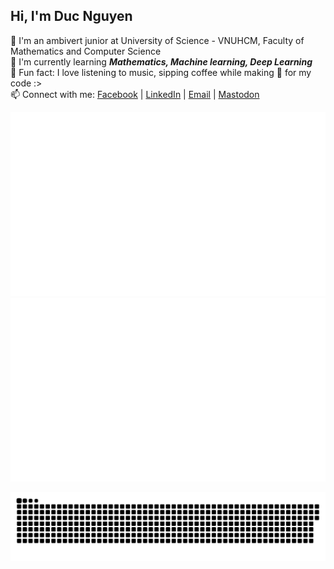 <h2>Hi, I'm Duc Nguyen</h2>

:book: I'm an ambivert junior at University of Science - VNUHCM, Faculty of Mathematics and Computer Science </br>
:seedling: I'm currently learning ***Mathematics, Machine learning, Deep Learning*** </br>
:dizzy: Fun fact: I love listening to music, sipping coffee while making :bug: for my code :> </br>
:mailbox: Connect with me: [Facebook](https://fb.com/nguyenduc1511) | [LinkedIn](https://www.linkedin.com/in/ngntrgduc/) | [Email](mailto:trungducnguyen1511@gmail.com) | [Mastodon](https://fosstodon.org/@ngntrgduc)

<div width="100%" align="center">  
  <img src="https://github.com/ngntrgduc/github-stats/blob/master/generated/overview.svg">
  <img src="https://github.com/ngntrgduc/github-stats/blob/master/generated/languages.svg">

  ![](https://github.com/ducnguyen1511/ducnguyen1511/blob/output/github-contribution-grid-snake.svg)  
